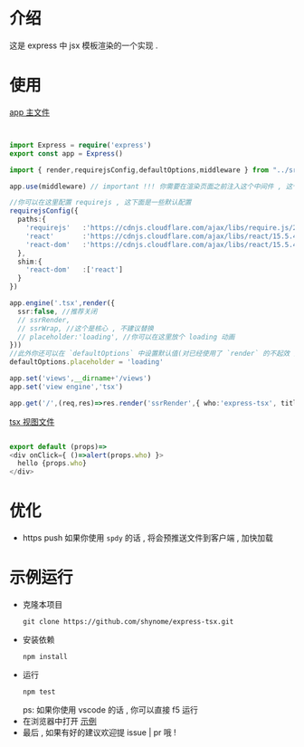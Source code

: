 
# 介绍
这是 express 中 jsx 模板渲染的一个实现 .

# 使用

[app 主文件](./example/ssrRender.ts)
```typescript


import Express = require('express')
export const app = Express()

import { render,requirejsConfig,defaultOptions,middleware } from "../src";

app.use(middleware) // important !!! 你需要在渲染页面之前注入这个中间件 , 这个中间会使用 '/express-tsx' 路径 , 不能覆盖该路径

//你可以在这里配置 requirejs , 这下面是一些默认配置
requirejsConfig({
  paths:{
    'requirejs'   :'https://cdnjs.cloudflare.com/ajax/libs/require.js/2.3.3/require.min',
    'react'       :'https://cdnjs.cloudflare.com/ajax/libs/react/15.5.4/react',
    'react-dom'   :'https://cdnjs.cloudflare.com/ajax/libs/react/15.5.4/react-dom',
  },
  shim:{
    'react-dom'   :['react']
  }
})

app.engine('.tsx',render({
  ssr:false, //推荐关闭
  // ssrRender,
  // ssrWrap, //这个是核心 , 不建议替换
  // placeholder:'loading', //你可以在这里放个 loading 动画
}))
//此外你还可以在 `defaultOptions` 中设置默认值(对已经使用了 `render` 的不起效 )
defaultOptions.placeholder = 'loading'

app.set('views',__dirname+'/views')
app.set('view engine','tsx')

app.get('/',(req,res)=>res.render('ssrRender',{ who:'express-tsx', title:'express-tsx' }))

```
[tsx 视图文件](./example/views/ssrRender.tsx)
```typescript react

export default (props)=>
<div onClick={ ()=>alert(props.who) }>
  hello {props.who}
</div>
```

# 优化
- https push
  如果你使用 `spdy` 的话 , 将会预推送文件到客户端 , 加快加载

# 示例运行
- 克隆本项目
  ```shell
  git clone https://github.com/shynome/express-tsx.git
  ```
- 安装依赖
  ```shell 
  npm install
  ```
- 运行
  ```shell
  npm test
  ```
  ps: 如果你使用 vscode 的话 , 你可以直接 f5 运行
- 在浏览器中打开 [示例](https://lo.shynome.com:443/)
-  最后 , 如果有好的建议欢迎提 issue | pr 哦 !
